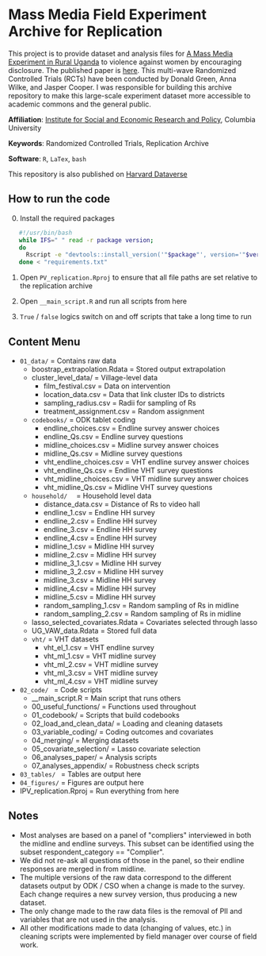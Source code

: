 # Mass Media Field Experiment Archive for Replication

This project is to provide dataset and analysis files for [A Mass Media Experiment in Rural Uganda](https://journals.sagepub.com/doi/full/10.1177/0010414020912275) to violence against women by encouraging disclosure. The published paper is [here](https://journals.sagepub.com/doi/full/10.1177/0010414020912275). This multi-wave Randomized Controlled Trials (RCTs) have been conducted by Donald Green, Anna Wilke, and Jasper Cooper. I was responsible for building this archive repository to make this large-scale experiment dataset more accessible to academic commons and the general public.

**Affiliation**: [Institute for Social and Economic Research and Policy](http://iserp.columbia.edu/), Columbia University

**Keywords**: Randomized Controlled Trials, Replication Archive

**Software**: `R`, `LaTex`, `bash`

This repository is also published on [Harvard Dataverse](https://dataverse.harvard.edu/dataset.xhtml?persistentId=doi:10.7910/DVN/2ZRRX2)

## How to run the code 

0. Install the required packages

```bash
   #!/usr/bin/bash
   while IFS=" " read -r package version; 
   do 
     Rscript -e "devtools::install_version('"$package"', version='"$version"')"; 
   done < "requirements.txt"
```

1. Open `PV_replication.Rproj` to ensure that all file paths are set relative to
   the replication archive

2. Open `__main_script.R` and run all scripts from here

3. `True` / `false` logics switch on and off scripts that take a long time to run

## Content Menu

- `01_data/`                            =    Contains raw data
  - boostrap_extrapolation.Rdata        =    Stored output extrapolation
  - cluster_level_data/                 =    Village-level data
    - film_festival.csv                 =    Data on intervention
    - location_data.csv                 =    Data that link cluster IDs to districts
    - sampling_radius.csv               =    Radii for sampling of Rs
    - treatment_assignment.csv          =    Random assignment
  - `codebooks/`                        =    ODK tablet coding
    - endline_choices.csv               =    Endline survey answer choices
    - endline_Qs.csv                    =    Endline survey questions
    - midline_choices.csv               =    Midline survey answer choices
    - midline_Qs.csv                    =    Midline survey questions
    - vht_endline_choices.csv           =    VHT endline survey answer choices
    - vht_endline_Qs.csv                =    Endline VHT survey questions
    - vht_midline_choices.csv           =    VHT midline survey answer choices
    - vht_midline_Qs.csv                =    Midline VHT survey questions
  - `household/  `                      =    Household level data
    - distance_data.csv                 =    Distance of Rs to video hall
    - endline_1.csv                     =    Endline HH survey
    - endline_2.csv                     =    Endline HH survey
    - endline_3.csv                     =    Endline HH survey
    - endline_4.csv                     =    Endline HH survey
    - midline_1.csv                     =    Midline HH survey
    - midline_2.csv                     =    Midline HH survey
    - midline_3_1.csv                   =    Midline HH survey
    - midline_3_2.csv                   =    Midline HH survey
    - midline_3.csv                     =    Midline HH survey
    - midline_4.csv                     =    Midline HH survey
    - midline_5.csv                     =    Midline HH survey
    - random_sampling_1.csv             =    Random sampling of Rs in midline
    - random_sampling_2.csv             =    Random sampling of Rs in midline
  - lasso_selected_covariates.Rdata     =    Covariates selected through lasso
  - UG_VAW_data.Rdata                   =    Stored full data
  - `vht/`                              =    VHT datasets
    - vht_el_1.csv                      =    VHT endline survey
    - vht_ml_1.csv                      =    VHT midline survey
    - vht_ml_2.csv                      =    VHT midline survey
    - vht_ml_3.csv                      =    VHT midline survey
    - vht_ml_4.csv                      =    VHT midline survey
- `02_code/ `                           =    Code scripts
  - __main_script.R                     =    Main script that runs others
  - 00_useful_functions/                =    Functions used throughout
  - 01_codebook/                        =    Scripts that build codebooks
  - 02_load_and_clean_data/             =    Loading and cleaning datasets
  - 03_variable_coding/                 =    Coding outcomes and covariates
  - 04_merging/                         =    Merging datasets
  - 05_covariate_selection/             =    Lasso covariate selection
  - 06_analyses_paper/                  =    Analysis scripts
  - 07_analyses_appendix/               =    Robustness check scripts
- `03_tables/ `                         =    Tables are output here
- `04_figures/`                         =    Figures are output here
- IPV_replication.Rproj                 =    Run everything from here

## Notes

- Most analyses are based on a panel of "compliers" interviewed in both the 
  midline and endline surveys. This subset can be identified using the 
  subset respondent_category == "Complier". 
- We did not re-ask all questions of those in the panel, so their endline 
  responses are merged in from midline.
- The multiple versions of the raw data correspond to the different datasets
  output by ODK / CSO when a change is made to the survey. Each change requires
  a new survey version, thus producing a new dataset.
- The only change made to the raw data files is the removal of PII and variables 
  that are not used in the analysis. 
- All other modifications made to data (changing of values, etc.) in cleaning 
  scripts were implemented by field manager over course of field work. 